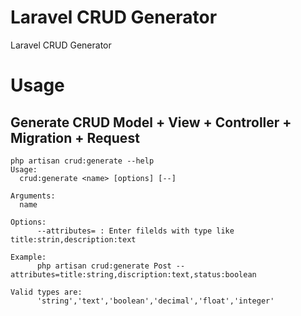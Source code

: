 # Laravel CRUD Generator
Laravel CRUD Generator


# Usage

## Generate CRUD Model + View + Controller + Migration + Request

```
php artisan crud:generate --help
Usage:
  crud:generate <name> [options] [--]

Arguments:
  name

Options:
      --attributes= : Enter filelds with type like title:strin,description:text

Example:
      php artisan crud:generate Post --attributes=title:string,discription:text,status:boolean

Valid types are:
      'string','text','boolean','decimal','float','integer'
```

